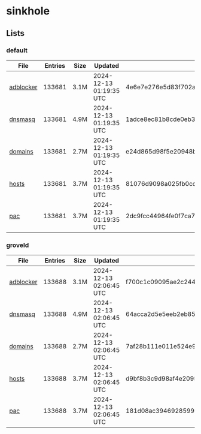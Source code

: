 # sinkhole

## Lists

### default

|File|Entries|Size|Updated|Hash|
|-|-|-|-|-|
|[adblocker](https://raw.githubusercontent.com/groveld/sinkhole/lists/default/adblocker.txt)|133681|3.1M|2024-12-13 01:19:35 UTC|4e6e7e276e5d83f702aeefa7307431d7f7f96645361fbecbadd2297565f53a8b|
|[dnsmasq](https://raw.githubusercontent.com/groveld/sinkhole/lists/default/dnsmasq.txt)|133681|4.9M|2024-12-13 01:19:35 UTC|1adce8ec81b8cde0eb3c00845c42d1d3246c549178967c6fa28768facd1812a3|
|[domains](https://raw.githubusercontent.com/groveld/sinkhole/lists/default/domains.txt)|133681|2.7M|2024-12-13 01:19:35 UTC|e24d865d98f5e20948b9c525da16ca75f8a645e3eeb1a18effe3823f51de3c6b|
|[hosts](https://raw.githubusercontent.com/groveld/sinkhole/lists/default/hosts.txt)|133681|3.7M|2024-12-13 01:19:35 UTC|81076d9098a025fb0cd316cbc74a0d2bfd8b4bd2f023c104c375f7ce8bc64c23|
|[pac](https://raw.githubusercontent.com/groveld/sinkhole/lists/default/pac.txt)|133681|3.7M|2024-12-13 01:19:35 UTC|2dc9fcc44964fe0f7ca72e840de73ec4a3f6208058ff7097e2bd8fe01b732ba6|

### groveld

|File|Entries|Size|Updated|Hash|
|-|-|-|-|-|
|[adblocker](https://raw.githubusercontent.com/groveld/sinkhole/lists/groveld/adblocker.txt)|133688|3.1M|2024-12-13 02:06:45 UTC|f700c1c09095ae2c244b1da6872ab45f8e78e9d38237273646bee1881251d15e|
|[dnsmasq](https://raw.githubusercontent.com/groveld/sinkhole/lists/groveld/dnsmasq.txt)|133688|4.9M|2024-12-13 02:06:45 UTC|64acca2d5e5eeb2eb854dfe6f5c7cacb72186e18f54f45b4530edd8f2ed55ae1|
|[domains](https://raw.githubusercontent.com/groveld/sinkhole/lists/groveld/domains.txt)|133688|2.7M|2024-12-13 02:06:45 UTC|7af28b111e011e524e9edd9518d36c635de9d0ec78c774907e1df2293e3b88d3|
|[hosts](https://raw.githubusercontent.com/groveld/sinkhole/lists/groveld/hosts.txt)|133688|3.7M|2024-12-13 02:06:45 UTC|d9bf8b3c9d98af4e20954337115146de792b05429cbfbcb0b96f3225f3d50e73|
|[pac](https://raw.githubusercontent.com/groveld/sinkhole/lists/groveld/pac.txt)|133688|3.7M|2024-12-13 02:06:45 UTC|181d08ac3946928599945d9d663e466afee3d9b880f7852098cfcc189354f959|
